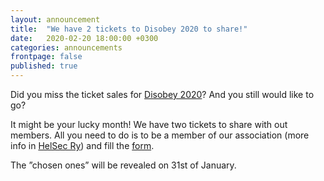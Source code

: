 ```yaml
---
layout: announcement
title:  "We have 2 tickets to Disobey 2020 to share!"
date:   2020-02-20 18:00:00 +0300
categories: announcements
frontpage: false
published: true
---
```


Did you miss the ticket sales for [Disobey 2020](https://www.disobey.fi)? And you still would like to go?

It might be your lucky month! We have two tickets to share with out members. All you need to do is to be a member of our association (more info in [HelSec Ry](/helsec)) and fill the [form](https://forms.gle/UrfAbqbjF2wf6gJh8).

The ”chosen ones” will be revealed on 31st of January.
